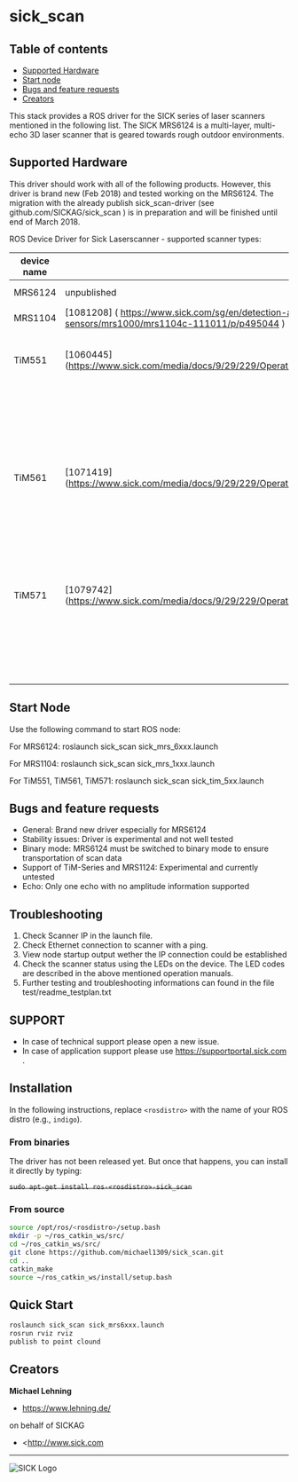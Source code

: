 # sick_scan

## Table of contents

- [Supported Hardware](#supported-hardware)
- [Start node](#start-node)
- [Bugs and feature requests](#bugs-and-feature-requests)
- [Creators](#creators)

This stack provides a ROS driver for the SICK series of laser scanners mentioned in the following list.
The SICK MRS6124 is a multi-layer, multi-echo 3D laser scanner that is geared
towards rough outdoor environments. 

## Supported Hardware

This driver should work with all of the following products. However, this driver is brand new (Feb 2018) 
and tested working on the MRS6124. The migration with the already publish sick_scan-driver (see github.com/SICKAG/sick_scan ) is in preparation
and will be finished until end of March 2018.

ROS Device Driver for Sick Laserscanner - supported scanner types: 

| **device name**    |  **part no.**                                                                                                                | **description**                                | **tested?**     |
|--------------------|------------------------------------------------------------------------------------------------------------------------------|------------------------------------------------|:---------------:|
| MRS6124            | unpublished                                                                                                                  | 24 layer (standard)                            | ✔ [experimental]|
| MRS1104            | [1081208]  ( https://www.sick.com/sg/en/detection-and-ranging-solutions/3d-lidar-sensors/mrs1000/mrs1104c-111011/p/p495044 ) | 4 layer                                        | ✔ [experimental]|
| TiM551             | [1060445]  (https://www.sick.com/media/docs/9/29/229/Operating_instructions_TiM55x_TiM56x_TiM57x_de_IM0051229.PDF)           | 1 layer max. range: 10m, ang. resol. 1.00[deg] | ✔ [experimental]|
|                    |                                                                                                                              |  ang. resolution: 1.00[deg] Scan-Rate: 15 Hz   |                 |
| TiM561             | [1071419]  (https://www.sick.com/media/docs/9/29/229/Operating_instructions_TiM55x_TiM56x_TiM57x_de_IM0051229.PDF)           | 1 layer max. range: 10m, ang. resol. 0.33 [deg]| ✔ [experimental]|
|                    |                                                                                                                              |  ang. resolution: 0.33[deg] Scan-Rate: 15 Hz   |                 |
| TiM571             | [1079742]  (https://www.sick.com/media/docs/9/29/229/Operating_instructions_TiM55x_TiM56x_TiM57x_de_IM0051229.PDF)           | 1 layer max. range: 25m, ang. resol. 0.33 [deg]| ✔ [experimental]|
|                    |                                                                                                                              |  ang. resolution: 0.33[deg] Scan-Rate: 15 Hz   |                 |

##  Start Node

Use the following command to start ROS node:

For MRS6124:
roslaunch sick_scan sick_mrs_6xxx.launch

For MRS1104:
roslaunch sick_scan sick_mrs_1xxx.launch

For TiM551, TiM561, TiM571:
roslaunch sick_scan sick_tim_5xx.launch

## Bugs and feature requests

- General: Brand new driver especially for MRS6124 
- Stability issues: Driver is experimental and not well tested
- Binary mode: MRS6124 must be switched to binary mode to ensure transportation of scan data
- Support of TiM-Series and MRS1124: Experimental and currently untested
- Echo: Only one echo with no amplitude information supported


## Troubleshooting 

1. Check Scanner IP in the launch file. 
2. Check Ethernet connection to scanner with a ping. 
3. View node startup output wether the IP connection could be established 
4. Check the scanner status using the LEDs on the device. The LED codes are described in the above mentioned operation manuals.
5. Further testing and troubleshooting informations can found in the file test/readme_testplan.txt

## SUPPORT
 
* In case of technical support please open a new issue. 
* In case of application support please use [https://supportportal.sick.com ](https://supportportal.sick.com).


## Installation

In the following instructions, replace `<rosdistro>` with the name of your ROS distro (e.g., `indigo`).

### From binaries

The driver has not been released yet. But once that happens, you can install it directly by typing:

~~`sudo apt-get install ros-<rosdistro>-sick_scan`~~

### From source

```bash
source /opt/ros/<rosdistro>/setup.bash
mkdir -p ~/ros_catkin_ws/src/
cd ~/ros_catkin_ws/src/
git clone https://github.com/michael1309/sick_scan.git
cd ..
catkin_make
source ~/ros_catkin_ws/install/setup.bash
```

## Quick Start

```bash
roslaunch sick_scan sick_mrs6xxx.launch
rosrun rviz rviz
publish to point clound
```

## Creators

**Michael Lehning**

- <https://www.lehning.de/>

on behalf of SICKAG 

- <http://www.sick.com

------------------------------------------------------------------------

![SICK Logo](img/Logo_SICK_AG_2009.png "SICK Logo")

